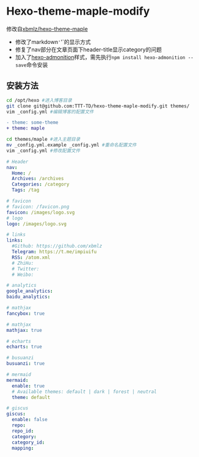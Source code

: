 # Hexo-theme-maple-modify
修改自[xbmlz/hexo-theme-maple](https://github.com/xbmlz/hexo-theme-maple)

- 修改了markdown`'`'`的显示方式
- 修复了nav部分在文章页面下header-title显示category的问题
- 加入了[hexo-admonition](https://github.com/lxl80/hexo-admonition)样式，需先执行`npm install hexo-admonition --save`命令安装

## 安装方法
```bash
cd /opt/hexo #进入博客目录
git clone git@github.com:TTT-TD/hexo-theme-maple-modify.git themes/
vim _config.yml #编辑博客的配置文件
```
```diff
- theme: some-theme
+ theme: maple
```

```bash
cd themes/maple #进入主题目录
mv _config.yml.example _config.yml #重命名配置文件
vim _config.yml #修改配置文件
```

```yaml
# Header
nav:
  Home: /
  Archives: /archives
  Categories: /category
  Tags: /tag

# favicon
# favicon: /favicon.png
favicon: /images/logo.svg
# logo
logo: /images/logo.svg

# links
links:
  #Github: https://github.com/xbmlz
  Telegram: https://t.me/impiuifu
  RSS: /atom.xml
  # ZhiHu:
  # Twitter:
  # Weibo:

# analytics
google_analytics:
baidu_analytics:

# mathjax
fancybox: true

# mathjax
mathjax: true

# echarts
echarts: true

# busuanzi
busuanzi: true

# mermaid
mermaid:
  enable: true
  # Available themes: default | dark | forest | neutral
  theme: default

# giscus
giscus:
  enable: false
  repo: 
  repo_id: 
  category: 
  category_id: 
  mapping: 
```

